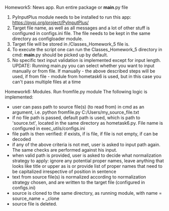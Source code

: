 Homework5: News app. Run entire package or __main__.py file
1. PyInputPlus module needs to be installed to run this app: https://pypi.org/project/PyInputPlus/
2. Target file name, as well as all messages and a lot of other stuff is configured in configs.ini file. The file needs to be kept in the same directory as configloader module.
3. Target file will be stored in /Classes_Homework_5 file is.
4. To execute the script one can run the Classes_Homework_5 directory in cmd: __main__.py should be picked up by default.
5. No specific text input validation is implemented except for input length.
UPDATE: Running main.py you can select whether you want to input manually or from file. If manually - the above described steps will be used, if from file - module from hometask6 is used, but in this case you can't pass multiple files at a time

Homework6: Modules. Run fromfile.py module
The following logic is implemented:
- user can pass path to source file(s) (to read from) in cmd as an argument, i.e. python fromfile.py C:/Users/my_source_file.txt
- if no file path is passed, default path is used, which is path to 'source.txt', located in the same directory as hometask6.py. File name is configured in exec_utils/configs.ini
- file path is then verified: if exists, if is file, if file is not empty, if can be decoded
- if any of the above criteria is not met, user is asked to input path again. The same checks are performed against his input.
- when valid path is provided, user is asked to decide what normalization strategy to apply: ignore any potential proper names, leave anything that looks like title or upper as is or provide list of proper names that need to be capitalized irrespective of position in sentence
- text from source file(s) is normalized according to normalization strategy chosen, and are written to the target file (configured in configs.ini)
- source is cloned to the same directory, as running module, with name = source_name + _clone
- source file is deleted.
